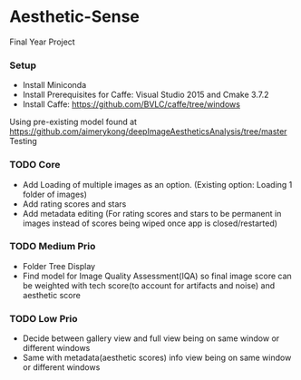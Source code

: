 # Aesthetic-Sense
Final Year Project
### Setup
- Install Miniconda
- Install Prerequisites for Caffe: Visual Studio 2015 and Cmake 3.7.2
- Install Caffe: https://github.com/BVLC/caffe/tree/windows
  
Using pre-existing model found at https://github.com/aimerykong/deepImageAestheticsAnalysis/tree/master
Testing


### TODO Core
- Add Loading of multiple images as an option. (Existing option: Loading 1 folder of images)
- Add rating scores and stars
- Add metadata editing (For rating scores and stars to be permanent in images instead of scores being wiped once app is closed/restarted)

### TODO Medium Prio
- Folder Tree Display
- Find model for Image Quality Assessment(IQA) so final image score can be weighted with tech score(to account for artifacts and noise) and aesthetic score

### TODO Low Prio
- Decide between gallery view and full view being on same window or different windows
- Same with metadata(aesthetic scores) info view being on same window or different windows
